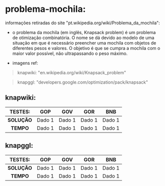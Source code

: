 # problema-mochila:

informações retiradas do site "pt.wikipedia.org/wiki/Problema_da_mochila":

- o problema da mochila (em inglês, Knapsack problem) é um problema de otimização combinatória. O nome se dá devido ao modelo de uma situação em que é necessário preencher uma mochila com objetos de diferentes pesos e valores. O objetivo é que se cumpra a mochila com o maior valor possível, não ultrapassando o peso máximo.

- imagens ref:

> knapwiki: "en.wikipedia.org/wiki/Knapsack_problem"

> knapggl: "developers.google.com/optimization/pack/knapsack"

## knapwiki:

| TESTES: | GOP | GOV | GOR | BNB |
|:-----------:|-------------|-------------|-------------|-------------|
| **SOLUÇÃO** | Dado 1      | Dado 1      | Dado 1      | Dado 1      |
| **TEMPO**   | Dado 1      | Dado 1      | Dado 1      | Dado 1      |

## knapggl:

| TESTES: | GOP | GOV | GOR | BNB |
|:-----------:|-------------|-------------|-------------|-------------|
| **SOLUÇÃO** | Dado 1      | Dado 1      | Dado 1      | Dado 1      |
| **TEMPO**   | Dado 1      | Dado 1      | Dado 1      | Dado 1      |
